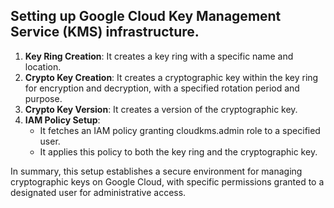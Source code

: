 ## Setting up Google Cloud Key Management Service (KMS) infrastructure.

1. **Key Ring Creation**: It creates a key ring with a specific name and location.
2. **Crypto Key Creation**: It creates a cryptographic key within the key ring for encryption and decryption, with a specified rotation period and purpose.
3. **Crypto Key Version**: It creates a version of the cryptographic key.
4. **IAM Policy Setup**:
   - It fetches an IAM policy granting cloudkms.admin role to a specified user.
   - It applies this policy to both the key ring and the cryptographic key.

In summary, this setup establishes a secure environment for managing cryptographic keys on Google Cloud, with specific permissions granted to a designated user for administrative access.
